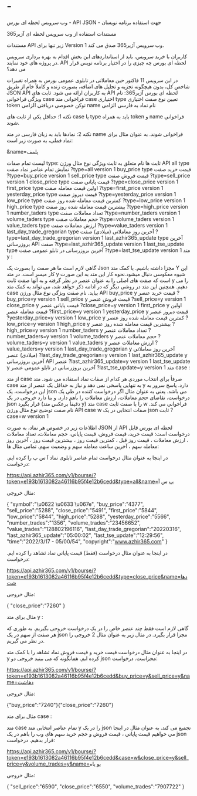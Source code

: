 # -
وب سرویس لحظه ای بورس - API JSON - جهت استفاده برنامه نویسان

مستندات استفاده از وب سرویس لحظه ای آژیر365

مستندات API زیر تنها برای Version 1 وب سرویس آژیر365 صدق می کند.

کاربران با خرید سرویس، باید از استانداردهای این بخش اقدام به بهره برداری سرویس در پروژه های خود نمایند.
API لحظه ای بورس چه چیزی را در اختیار برنامه نویس قرار می دهد؟

در این سرویس 11 فاکتور حین معاملاتی در تابلوی عمومی بورس به همراه تغییرات شاخص کل، بدون هیچگونه تجزیه و تحلیل های اضافه، بصورت زنده و کاملأ خام از طریق JSON API به کاربران ارائه می شود.
ثابت های API لحظه ای بورس آژیر365:
نام 	ویژگی 	فراخوانی
case 	فراخوانی متد case 	اختیاری
type 	تعیین نوع صفت 	اختیاری
token 	توکن خصوصی دریافتی 	الزامی
name 	نام نماد به فارسی 	الزامی

نکته 1: حداقل یکی از ثابت های case یا type باید به همراه token و name فراخوانی شوند.

نکته 2: نمادها باید به زبان فارسی در متد name فراخوانی شوند. به عنوان مثال برای نماد فملی، به صورت زیر است:

&name=یلمف

لیست تمام صفات type:
ثابت ها نام 	متعلق به ثابت 	ویژگی 	نوع 	مثال 	ورژن API
all 	type 	نمایش تمام عناصر نماد 	صفت 	?type=all 	version 1
buy_price 	type 	قیمت خرید 	صفت 	?type=buy_price 	version 1
sell_price 	type 	قیمت فروش 	صفت 	?type=sell_price 	version 1
close_price 	type 	قیمت پایانی 	صفت 	?type=close_price 	version 1
first_price 	type 	اولین قیمت معامله 	صفت 	?type=first_price 	version 1
yesterday_price 	type 	قیمت دیروز 	صفت 	?type=yesterday_price 	version 1
low_price 	type 	کمترین قیمت معامله شده روز 	صفت 	?type=low_price 	version 1
high_price 	type 	بیشترین قیمت معامله شده روز 	صفت 	?type=high_price 	version 1
number_taders 	type 	تعداد معاملات 	صفت 	?type=number_taders 	version 1
volume_taders 	type 	حجم معاملات 	صفت 	?type=volume_taders 	version 1
value_taders 	type 	ارزش معاملات 	صفت 	?type=value_taders 	version 1
last_day_trade_gregorian 	type 	آخرین روز معاملاتی (میلادی) 	صفت 	?type=last_day_trade_gregorian 	version 1
last_azhir365_update 	type 	آخرین بروزرسانی API 	صفت 	?type=last_azhir365_update 	version 1
last_tse_update 	type 	آخرین بروزرسانی در تابلو عمومی 	صفت 	?type=last_tse_update 	version 1
متد y :

گاهی لازم است ما هر صفت را بصورت یک Json مجزا داشته باشیم. با کمک متد Y این کار میسر است. در متد y شیوه معکوسی دنبال میشود.نحوه کار این متد به این صورت است که صفت های اصلی را به عنوان عنصر در نظر گرفته و به آنها صفت ثابت y را می دهیم. همچنین این متد در روشی دیگر که در ادامه ذکر خواهد شد، می تواند به کمک متد case بیاید.
نام 	صفت 	ویژگی 	نوع 	مثال 	ورژن API
buy_price 	y 	قیمت خرید 	عنصر 	?buy_price=y 	version 1
sell_price 	y 	قیمت فروش 	عنصر 	?sell_price=y 	version 1
close_price 	y 	قیمت پایانی 	عنصر 	?close_price=y 	version 1
first_price 	y 	اولین قیمت معامله 	عنصر 	?first_price=y 	version 1
yesterday_price 	y 	قیمت دیروز 	عنصر 	?yesterday_price=y 	version 1
low_price 	y 	کمترین قیمت معامله شده روز 	عنصر 	?low_price=y 	version 1
high_price 	y 	بیشترین قیمت معامله شده روز 	عنصر 	?high_price=y 	version 1
number_taders 	y 	تعداد معاملات 	عنصر 	?number_taders=y 	version 1
volume_taders 	y 	حجم معاملات 	عنصر 	?volume_taders=y 	version 1
value_taders 	y 	ارزش معاملات 	عنصر 	?value_taders=y 	version 1
last_day_trade_gregorian 	y 	آخرین روز معاملاتی (میلادی) 	عنصر 	?last_day_trade_gregorian=y 	version 1
last_azhir365_update 	y 	آخرین بروزرسانی API 	عنصر 	?last_azhir365_update=y 	version 1
last_tse_update 	y 	آخرین بروزرسانی در تابلو عمومی 	عنصر 	?last_tse_update=y 	version 1
متد case :

از متد case صرفأ برای انتخاب موردی هر کدام از صفات نماد استفاده می شود. متد case به تنهایی پاسخی نمی دهد و نیاز به حداقل یک عنصر از متد y دارد. پاسخ سرور به این درخواست، یک json می باشد. یعنی به عنوان مثال اگر درخواست کننده در طی یک درخواست، تقاضای حجم معاملات، ارزش معاملات را باهم دارد. و بنا دارد خروجی در یک json قرار بگیرد (دقیقأ برعکس متد y) متد case را با صفت ثابت w فراخوانی می کند.
نام 	صفت 	توضیح 	نوع 	مثال 	ورژن API
case 	w 	صفات انتخابی در یک json 	ثابت 	?case=w 	version 1

اطلاعات زیر در خصوص هر نماد، به صورت JSON از API لحظه ای بورس قابل درخواست است: قیمت خرید، قیمت فروش، قیمت پایانی، حجم معاملات، تعداد معاملات ، ارزش معاملات ، قیمت روز قبل ، کمترین قیمت روز ، بیشترین قیمت روز ، آخرین روز معامله سهم ، آخرین ساعت معامله سهم و وضعیت سهم.
تمامی مثال ها:	

در اینجا به عنوان مثال درخواست تمام عناصر تابلوی نماد آ س پ را کرده ایم.
درخواست:

https://api.azhir365.com/v1/bourse/?token=e193b1613082a46116b95f4e12b6cedd&type=all&name=پ س آ

مثال خروجی:

{
"symbol":"\u0622 \u0633 \u067e",
"buy_price":"4377",
"sell_price":"5288",
"close_price":"5491",
"first_price":"5844",
"low_price":"5844",
"high_price":"5288",
"yesterday_price":"5566",
"number_trades":"1356",
"volume_trades":"23456652",
"value_trades":"128802196116",
"last_day_trade_gregorian":"20220316",
"last_azhir365_update":"05:00:02",
"last_tse_update":"12:29:56",
"time":"2022\/3\/17 - 05\/00\/54",
"copyright":"www.azhir365.com"
}

در اینجا به عنوان مثال درخواست (فقط) قیمت پایانی نماد ثشاهد را کرده ایم.
درخواست:

https://api.azhir365.com/v1/bourse/?token=e193b1613082a46116b95f4e12b6cedd&type=close_price&name=دهاشث

مثال خروجی:

{
"close_price":"7260"
}

مثال برای متد y :

گاهی لازم است فقط چند عنصر خاص را در یک درخواست خروجی بگیریم. به طوری که هر صفت از سهم در یک json مجزا قرار بگیرد. در مثال زیر به عنوان مثال 2 خروجی را در نظر می گیریم.

در اینجا به عنوان مثال درخواست قیمت خرید و قیمت فروش نماد ثشاهد را با کمک متد y کرده ایم. همانگونه که می بینید خروجی دو json مجزاست.
درخواست:

https://api.azhir365.com/v1/bourse/?token=e193b1613082a46116b95f4e12b6cedd&buy_price=y&sell_price=y&name=دهاشث

مثال خروجی:

{"buy_price":"7240"}{"close_price":"7260"}

مثال برای متد case :

متد case تمام عناصر انتخابی متد y را در یک json تجمیع می کند. به عنوان مثال در اینجا می خواهیم  قیمت پایانی ، قیمت فروش و حجم خرید سهم های وب را باهم در یک json قرار بدهیم.
درخواست:

https://api.azhir365.com/v1/bourse/?token=e193b1613082a46116b95f4e12b6cedd&case=w&close_price=y&sell_price=y&volume_trades=y&name=بو یاه

مثال خروجی:

{
"sell_price":"6590",
"close_price":"6550",
"volume_trades":"7907722"
}
